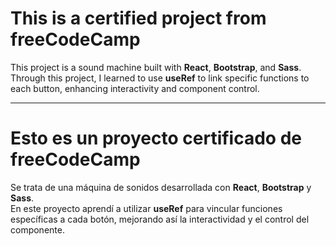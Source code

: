 # This is a certified project from freeCodeCamp

This project is a sound machine built with **React**, **Bootstrap**, and **Sass**.  
Through this project, I learned to use **useRef** to link specific functions to each button, enhancing interactivity and component control.

---

# Esto es un proyecto certificado de freeCodeCamp

Se trata de una máquina de sonidos desarrollada con **React**, **Bootstrap** y **Sass**.  
En este proyecto aprendí a utilizar **useRef** para vincular funciones específicas a cada botón, mejorando así la interactividad y el control del componente.

